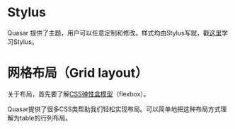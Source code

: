 # Stylus

Quasar 提供了主题，用户可以任意定制和修改。样式均由Stylus写就，戳[这里](http://www.zhangxinxu.com/jq/stylus/)学习Stylus。

# 网格布局（Grid layout）

关于布局，首先要了解[CSS弹性盒模型](http://www.ruanyifeng.com/blog/2015/07/flex-grammar.html)（flexbox）。

Quasar提供了很多CSS类帮助我们轻松实现布局。可以简单地把这种布局方式理解为table的行列布局。



